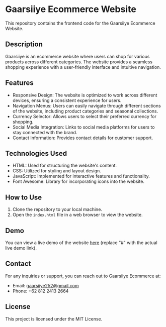 # Gaarsiiye Ecommerce Website

This repository contains the frontend code for the Gaarsiiye Ecommerce Website.

## Description

Gaarsiiye is an ecommerce website where users can shop for various products across different categories. The website provides a seamless shopping experience with a user-friendly interface and intuitive navigation.

## Features

- Responsive Design: The website is optimized to work across different devices, ensuring a consistent experience for users.
- Navigation Menus: Users can easily navigate through different sections of the website, including product categories and seasonal collections.
- Currency Selector: Allows users to select their preferred currency for shopping.
- Social Media Integration: Links to social media platforms for users to stay connected with the brand.
- Contact Information: Provides contact details for customer support.

## Technologies Used

- HTML: Used for structuring the website's content.
- CSS: Utilized for styling and layout design.
- JavaScript: Implemented for interactive features and functionality.
- Font Awesome: Library for incorporating icons into the website.

## How to Use

1. Clone the repository to your local machine.
2. Open the `index.html` file in a web browser to view the website.

## Demo

You can view a live demo of the website [here](https://maahirmaare.github.io/Gaarsiiye-Ecommerce/) (replace "#" with the actual live demo link).

## Contact

For any inquiries or support, you can reach out to Gaarsiiye Ecommerce at:
- Email: gaarsiiye252@gmail.com
- Phone: +62 812 2413 2664

## License

This project is licensed under the MIT License.

